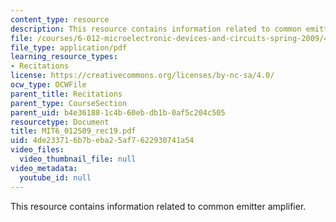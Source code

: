 ```yaml
---
content_type: resource
description: This resource contains information related to common emitter amplifier.
file: /courses/6-012-microelectronic-devices-and-circuits-spring-2009/4de233716b7beba25af7622930741a54_MIT6_012S09_rec19.pdf
file_type: application/pdf
learning_resource_types:
- Recitations
license: https://creativecommons.org/licenses/by-nc-sa/4.0/
ocw_type: OCWFile
parent_title: Recitations
parent_type: CourseSection
parent_uid: b4e36188-1c4b-60eb-db1b-0af5c204c505
resourcetype: Document
title: MIT6_012S09_rec19.pdf
uid: 4de23371-6b7b-eba2-5af7-622930741a54
video_files:
  video_thumbnail_file: null
video_metadata:
  youtube_id: null
---
```

This resource contains information related to common emitter amplifier.